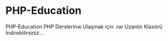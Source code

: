 # PHP-Education
PHP-Education
PHP Derslerinw Ulaşmak için .rar Uzantılı Klasörü İndirebilirsiniz...
